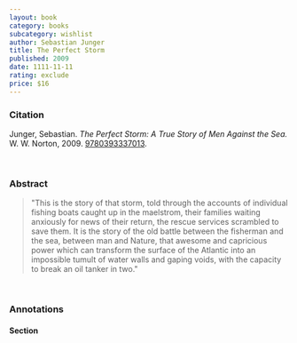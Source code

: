 ```yaml
---
layout: book
category: books
subcategory: wishlist
author: Sebastian Junger
title: The Perfect Storm
published: 2009
date: 1111-11-11
rating: exclude
price: $16
---
```


### Citation

Junger, Sebastian. *The Perfect Storm: A True Story of Men Against the Sea.* W. W. Norton, 2009. [9780393337013](https://wwnorton.com/books/The-Perfect-Storm/).

<br>

### Abstract

> "This is the story of that storm, told through the accounts of individual fishing boats caught up in the maelstrom, their families waiting anxiously for news of their return, the rescue services scrambled to save them. It is the story of the old battle between the fisherman and the sea, between man and Nature, that awesome and capricious power which can transform the surface of the Atlantic into an impossible tumult of water walls and gaping voids, with the capacity to break an oil tanker in two."

<br>

### Annotations

#### Section

<br>
